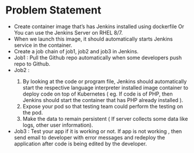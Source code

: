 __<h1>Problem Statement</h1>__

<ul>
  <li>Create container image that’s has Jenkins installed  using dockerfile  Or You can use the Jenkins Server on RHEL 8/7. </li>
  <li>When we launch this image, it should automatically starts Jenkins service in the container. </li>
  <li>Create a job chain of job1, job2 and job3 in Jenkins. </li> 
  <li>Job1 : Pull  the Github repo automatically when some developers push repo to Github. </li>
  <li>Job2 :</li> 
   <ol>
     <li>By looking at the code or program file, Jenkins should automatically start the respective language interpreter installed image container to deploy code on top of Kubernetes ( eg. If code is of  PHP, then Jenkins should start the container that has PHP already installed ).</li>
     <li>Expose your pod so that testing team could perform the testing on the pod.</li>
     <li>Make the data to remain persistent ( If server collects some data like logs, other user information).</li>
  </ol> 
  <li>Job3 : Test your app if it  is working or not. If app is not working , then send email to developer with error messages and redeploy the application after code is being edited by the developer.</li>
</ul>
